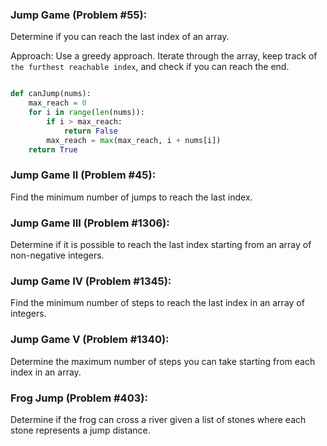 
### Jump Game (Problem #55):

Determine if you can reach the last index of an array.

Approach: 
Use a greedy approach. Iterate through the array, keep track of `the furthest reachable index`, and check if you can reach the end.

```python

def canJump(nums):
    max_reach = 0
    for i in range(len(nums)):
        if i > max_reach:
            return False
        max_reach = max(max_reach, i + nums[i])
    return True
```

### Jump Game II (Problem #45):

Find the minimum number of jumps to reach the last index.

### Jump Game III (Problem #1306):

Determine if it is possible to reach the last index starting from an array of non-negative integers.

###  Jump Game IV (Problem #1345):

Find the minimum number of steps to reach the last index in an array of integers.

### Jump Game V (Problem #1340):

Determine the maximum number of steps you can take starting from each index in an array.

### Frog Jump (Problem #403):

Determine if the frog can cross a river given a list of stones where each stone represents a jump distance.
